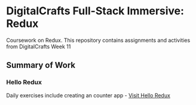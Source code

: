 # DigitalCrafts Full-Stack Immersive: Redux
Coursework on Redux. This repository contains assignments and activities from DigitalCrafts Week 11

## Summary of Work


### Hello Redux
Daily exercises include creating an counter app - [Visit Hello Redux](https://github.com/kjdonoghue/DC-Redux/tree/master/hello-redux)